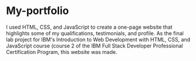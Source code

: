 # My-portfolio

I used HTML, CSS, and JavaScript to create a one-page website that highlights some of my qualifications, testimonials, and profile. As the final lab project for IBM's Introduction to Web Development with HTML, CSS, and JavaScript course (course 2 of the IBM Full Stack Developer Professional Certification Program, this website was made.
